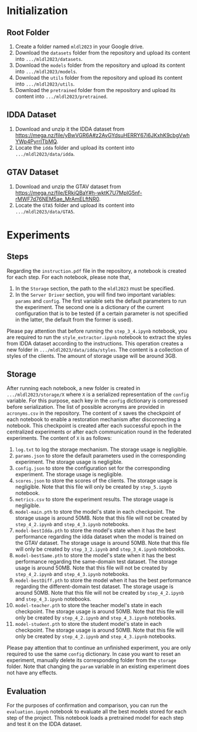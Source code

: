 # Initialization
## Root Folder
1. Create a folder named `mldl2023` in your Google drive.
2. Download the `datasets` folder from the repository and upload its content into `.../mldl2023/datasets`.
3. Download the `models` folder from the repository and upload its content into `.../mldl2023/models`.
4. Download the `utils` folder from the repository and upload its content into `.../mldl2023/utils`.
5. Download the `pretrained` folder from the repository and upload its content into `.../mldl2023/pretrained`.

## IDDA Dataset
1. Download and unzip it the IDDA dataset from https://mega.nz/file/yBwVGR6A#z2AyGYdsuHERRY67i6JKxhK9cbgVwhYWp4PyrrITbMQ.
2. Locate the `idda` folder and upload its content into `.../mldl2023/data/idda`.

## GTAV Dataset
1. Download and unzip the GTAV dataset from https://mega.nz/file/ERkiQBaY#h-wktK7U7MpIG5nf-rMWF7d76NEM5ae_MrAmELftNR0.
2. Locate the `GTA5` folder and upload its content into `.../mldl2023/data/GTA5`.

# Experiments
## Steps
Regarding the `instruction.pdf` file in the repository, a notebook is created for each step. For each notebook, please note that,
1. In the `Storage` section, the path to the `mldl2023` must be specified.
2. In the `Server Driver` section, you will find two important variables: `params` and `config`. The first variable sets the default parameters to run the experiment. The second one is a dictionary of the current configuration that is to be tested (if a certain parameter is not specified in the latter, the default from the former is used).

Please pay attention that before running the `step_3_4.ipynb` notebook, you are required to run the `style_extractor.ipynb` notebook to extract the styles from IDDA dataset according to the instructions. This operation creates a new folder in `.../mldl2023/data/idda/styles`. The content is a collection of styles of the clients. The amount of storage usage will be around 3GB.

## Storage
After running each notebook, a new folder is created in `.../mldl2023/storage/X` where `X` is a serialized representation of the `config` variable. For this purpose, each key in the `config` dictionary is compressed before serialization. The list of possible acronyms are provided in `acronyms.csv` in the repository. The content of `X` saves the checkpoint of each notebook to enable a restoration mechanism after disconnecting a notebook. This checkpoint is created after each successful epoch in the centralized experiments or after each communication round in the federated experiments. The content of `X` is as follows:
1. `log.txt` to log the storage mechanism. The storage usage is negligible.
2. `params.json` to store the default parameters used in the corresponding experiment. The storage usage is negligible.
3. `config.json` to store the configuration set for the corresponding experiment. The storage usage is negligible.
4. `scores.json` to store the scores of the clients. The storage usage is negligible. Note that this file will only be created by `step_5.ipynb` notebook.
5. `metrics.csv` to store the experiment results. The storage usage is negligible.
6. `model-main.pth` to store the model's state in each checkpoint. The storage usage is around 50MB. Note that this file will not be created by `step_4_2.ipynb` and `step_4_3.ipynb` notebooks.
7. `model-bestIdda.pth` to store the model's state when it has the best performance regarding the idda dataset when the model is trained on the GTAV dataset. The storage usage is around 50MB. Note that this file will only be created by `step_3_2.ipynb` and `step_3_4.ipynb` notebooks.
8. `model-bestSame.pth` to store the model's state when it has the best performance regarding the same-domain test dataset. The storage usage is around 50MB. Note that this file will not be created by `step_4_2.ipynb` and `step_4_3.ipynb` notebooks.
9. `model-bestDiff.pth` to store the model when it has the best performance regarding the different-domain test dataset. The storage usage is around 50MB. Note that this file will not be created by `step_4_2.ipynb` and `step_4_3.ipynb` notebooks.
10. `model-teacher.pth` to store the teacher model's state in each checkpoint. The storage usage is around 50MB. Note that this file will only be created by `step_4_2.ipynb` and `step_4_3.ipynb` notebooks.
11. `model-student.pth` to store the student model's state in each checkpoint. The storage usage is around 50MB. Note that this file will only be created by `step_4_2.ipynb` and `step_4_3.ipynb` notebooks.


Please pay attention that to continue an unfinished experiment, you are only required to use the same `config` dictionary. In case you want to reset an experiment, manually delete its corresponding folder from the `storage` folder. Note that changing the `param` variable in an existing experiment does not have any effects.

## Evaluation
For the purposes of confirmation and comparison, you can run the `evaluation.ipynb` notebook to evaluate all the best models stored for each step of the project. This notebook loads a pretrained model for each step and test it on the IDDA dataset.
